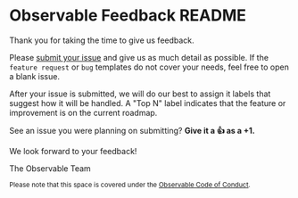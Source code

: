 # Observable Feedback README  

Thank you for taking the time to give us feedback. 

Please [submit your issue](https://github.com/observablehq/feedback/issues/new/choose) and give us as much detail as possible. If the `feature request` or `bug` templates do not cover your needs, feel free to open a blank issue. 

After your issue is submitted, we will do our best to assign it labels that suggest how it will be handled. A "Top N" label indicates that the feature or improvement is on the current roadmap.

See an issue you were planning on submitting? **Give it a 👍 as a +1.**

We look forward to your feedback!

The Observable Team

<sup>Please note that this space is covered under the [Observable Code of Conduct](https://observablehq.com/@observablehq/code-of-conduct)._</sup>_
